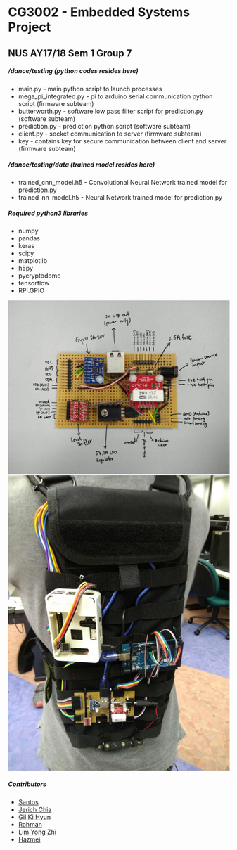 # CG3002 - Embedded Systems Project  
## NUS AY17/18 Sem 1 Group 7  

##### /dance/testing (python codes resides here)  
- main.py - main python script to launch processes  
- mega_pi_integrated.py - pi to arduino serial communication python script (firmware subteam)  
- butterworth.py - software low pass filter script for prediction.py (software subteam)  
- prediction.py - prediction python script (software subteam)
- client.py - socket communication to server (firmware subteam)  
- key - contains key for secure communication between client and server (firmware subteam)  

##### /dance/testing/data (trained model resides here)  
- trained_cnn_model.h5 - Convolutional Neural Network trained model for prediction.py  
- trained_nn_model.h5 - Neural Network trained model for prediction.py  

##### Required python3 libraries  
- numpy  
- pandas  
- keras  
- scipy  
- matplotlib  
- h5py  
- pycryptodome  
- tensorflow
- RPi.GPIO  


![PD & IO hub](images/power-distribution_IO-hub.jpg)  
![v2 setup image](images/v2_setup.jpg)

##### Contributors  
- [Santos](https://github.com/rxmend)  
- [Jerich Chia](https://github.com/JerichChia)  
- [Gil Ki Hyun](https://github.com/gilkihyun)  
- [Rahman](https://github.com/arshrahman)  
- [Lim Yong Zhi](https://github.com/limyz)  
- [Hazmei](https://github.com/hazmei)
